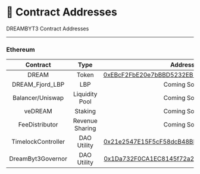 # 📜 Contract Addresses

DREAMBYT3 Contract Addresses

***

### Ethereum

|      Contract      |       Type      |                                                           Address                                                          |
| :----------------: | :-------------: | :------------------------------------------------------------------------------------------------------------------------: |
|        DREAM       |      Token      |  [0xEBcF2FbE20e7bBBD5232EB186B85c143d362074e](https://etherscan.io/token/0xEBcF2FbE20e7bBBD5232EB186B85c143d362074e#code)  |
|  DREAM\_Fjord\_LBP |       LBP       |                                                         Coming Soon                                                        |
|  Balancer/Uniswap  |  Liquidity Pool |                                                         Coming Soon                                                        |
|       veDREAM      |     Staking     |                                                         Coming Soon                                                        |
|   FeeDistributor   | Revenue Sharing |                                                         Coming Soon                                                        |
| TimelockController |   DAO Utility   | [0x21e2547E15F5cF58dcB48Bbe059Bd7836DF87Ed2](https://etherscan.io/address/0x21e2547e15f5cf58dcb48bbe059bd7836df87ed2#code) |
|  DreamByt3Governor |   DAO Utility   |    [0x1Da732F0CA1EC8145f72a28a4B30a8bbDf7106A1](https://etherscan.io/address/0x1da732f0ca1ec8145f72a28a4b30a8bbdf7106a1)   |



